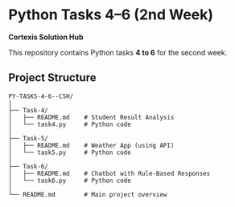 # Python Tasks 4–6 (2nd Week)  
**Cortexis Solution Hub**

This repository contains Python tasks **4 to 6** for the second week.

## Project Structure
```plaintext
PY-TASKS-4-6--CSH/
│
├── Task-4/
│   ├── README.md    # Student Result Analysis
│   └── task4.py     # Python code
│
├── Task-5/
│   ├── README.md    # Weather App (using API)
│   └── task5.py     # Python code
│
├── Task-6/
│   ├── README.md    # Chatbot with Rule-Based Responses
│   └── task6.py     # Python code
│
└── README.md        # Main project overview

